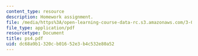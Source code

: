 ```yaml
---
content_type: resource
description: Homework assignment.
file: /media/https%3A/open-learning-course-data-rc.s3.amazonaws.com/3-016-mathematics-for-materials-scientists-and-engineers-fall-2005/dc68a9b1320cb01652e3b4c532e80a52_ps4.pdf
file_type: application/pdf
resourcetype: Document
title: ps4.pdf
uid: dc68a9b1-320c-b016-52e3-b4c532e80a52
---
```


